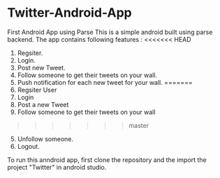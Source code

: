 # Twitter-Android-App
First Android App using Parse
This is a simple android built using parse backend.
The app contains following features :
<<<<<<< HEAD
  1. Regsiter.
  2. Login.
  3. Post new Tweet.
  4. Follow someone to get their tweets on your wall.
  5. Push notification for each new tweet for your wall.
=======
  1. Regsiter User
  2. Login
  3. Post a new Tweet
  4. Follow someone to get their tweets on your wall
>>>>>>> master
  5. Unfollow someone.
  6. Logout.
  
To run this anndroid app, first clone the repository and the import the project "Twitter" in android studio.

